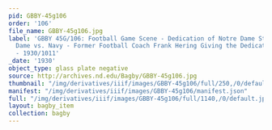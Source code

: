 ```yaml
---
pid: GBBY-45g106
order: '106'
file_name: GBBY-45g106.jpg
label: 'GBBY 45G/106: Football Game Scene - Dedication of Notre Dame Stadium, Notre
  Dame vs. Navy - Former Football Coach Frank Hering Giving the Dedication Address
  - 1930/1011'
_date: '1930'
object_type: glass plate negative
source: http://archives.nd.edu/Bagby/GBBY-45g106.jpg
thumbnail: "/img/derivatives/iiif/images/GBBY-45g106/full/250,/0/default.jpg"
manifest: "/img/derivatives/iiif/images/GBBY-45g106/manifest.json"
full: "/img/derivatives/iiif/images/GBBY-45g106/full/1140,/0/default.jpg"
layout: bagby_item
collection: bagby
---
```

